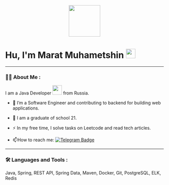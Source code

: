 <div id="header" align="center">
  <img src="https://i.giphy.com/media/v1.Y2lkPTc5MGI3NjExenNqdXk1cXJwcGVmbjVmdGVvdm1tbXh3ejJ0Mm9ndjN5Zjc5OW93biZlcD12MV9pbnRlcm5hbF9naWZfYnlfaWQmY3Q9Zw/QDjpIL6oNCVZ4qzGs7/giphy.gif" width="100"/>
</div>
<h1>
  Hu, I'm Marat Muhametshin
  <img src="https://media.giphy.com/media/hvRJCLFzcasrR4ia7z/giphy.gif" width="30px"/>
</h1>

---
### :woman_technologist: About Me :
I am a Java Developer <img src="https://media.giphy.com/media/WUlplcMpOCEmTGBtBW/giphy.gif" width="30"> from Russia.
- :telescope: I’m a Software Engineer and contributing to backend for building web applications.

- :seedling: I am a graduate of school 21.

- :zap: In my free time, I solve tasks on Leetcode and read tech articles.

- :mailbox:How to reach me: [![Telegram Badge](https://img.shields.io/badge/MaratMuhametshin-blue?style=flat&logo=Telegram&logoColor=white)](https://t.me/MaratMuhametshin)

---

### :hammer_and_wrench: Languages and Tools :

Java, Spring, REST API, Spring Data, Maven, Docker, Git, PostgreSQL, ELK, Redis
